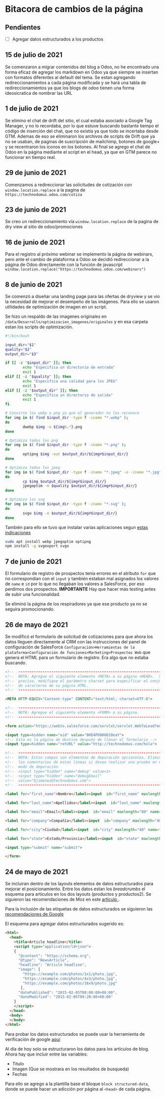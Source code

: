 # Bitacora de cambios de la página

## Pendientes
- [ ] Agregar datos estructurados a los productos
## 15 de julio de 2021

Se comenzaron a migrar contenidos del blog a Odoo, no he encontrado una forma eficaz de agregar los markdown en Odoo ya que siempre se insertan con formatos diferentes al default del tema. Se estan agregando redireccionamientos a cada página modificada y se hará una tabla de redireccionamientos ya que los blogs de odoo tienen una forma ideosicratica de nombrar las URL

## 1 de julio de 2021

Se elimino el chat de drift del sitio, el cual estaba asociado a Google Tag Manager, y no lo recordaba, por lo que estuve buscando bastante tiempo el código de inserción del chat, que no existía ya que todo se incertaba desde GTM. Ademas de eso se eliminaron los archivos de scripts de Drift que ya no se usaban, de paginas de suscripción de mailchimp, botones de google+ y se recentraron los iconos en los botones. Al final se agrego el chat de Odoo en la página mediante el script en el head, ya que en GTM parece no funcionar en tiempo real.

## 29 de junio de 2021
Comenzamos a redireccionar las solicitudes de cotización con `window.location.replace` a la pagina de `https://technodomus.odoo.com/cotiza`

## 23 de junio de 2021
Se creo un redireccionamiento vía `window.location.replace` de la pagina de dry view al sitio de odoo/promociones

## 16 de junio de 2021
Para el registro al próximo webinar se implemento la página de webinars, pero ante el cambio de plataforma a Odoo se decidió redireccionar a la página de Odoo directamente con la función de javascript `window.location.replace("https://technodomus.odoo.com/webinars")`

## 8 de junio de 2021

Se comenzó a diseñar una landing page para las ofertas de dryview y se vio la necesidad de mejorar el desempeño de las imágenes. Para ello se usaron utilidades de optimización de imagen en un script.

Se hizo un respaldo de las imagenes originales en `/data/Desarrollo/optimizacion_imagenes/originales` y en esa carpeta estan los scripts de optimización.
```bash
#!/bin/bash

input_dir="$1"
quality="$2"
output_dir="$3"

if [[ -z "$input_dir" ]]; then
        echo "Especifica un directorio de entrada"
        exit 1
elif [[ -z "$quality" ]]; then 
        echo "Especifica una calidad para los JPEG"
        exit 1
elif [[ -z "$output_dir" ]]; then
        echo "Especifica un directorio de salida"
        exit 1
fi

# Convirte los webp a png ya que el generador no los reconoce
for img in $( find $input_dir -type f -iname "*.webp" );
do
        dwebp $img -o ${img%.*}.png
done

# Optimiza todos los png
for img in $( find $input_dir -type f -iname "*.png" );
do
        optipng $img -out $output_dir/${img#$input_dir/}
done

# Optimiza todos los jpeg
for img in $( find $input_dir -type f -iname "*.jpeg" -o -iname "*.jpg" );
do
        cp $img $output_dir/${img#$input_dir/}
        jpegoptim -m $quality $output_dir/${img#$input_dir/}
done

# Optimiza los svg
for img in $( find $input_dir -type f -iname "*.svg" );
do
        svgo $img -o $output_dir/${img#$input_dir/}
done

```
También para ello se tuvo que instalar varias aplicaciones segun [estas indicaciones](https://css-tricks.com/converting-and-optimizing-images-from-the-command-line/)

```bash
sudo apt install webp jpegoptim optipng
npm install -g svgexport svgo
```

## 7 de junio de 2021

El formulario de registro de prospectos tenia errores en el atributo `for` que no correspondian con el `input` y también estaban mal asignados los valores de `name` e `id` por lo que no llegaban los valores a SalesForce, por eso perdimos dos prospectos. **IMPORTANTE** Hay que hacer más testing antes de subir una funcionalidad.

Se eliminó la página de los respiradores ya que ese producto ya no se seguira promocionando.

## 26 de mayo de 2021

Se modificó el formulario de solicitud de cotizaciones para que ahora los datos lleguen directamente al CRM con las instrucciones del panel de configuración de SalesForce `Configuración>Herramientas de la plataforma>Configuración de funciones>Marketing>Prospectos Web` que genera el HTML para un formulario de registro. Era algo que no estaba buscando.

```html
<!--  ----------------------------------------------------------------------  -->
<!--  NOTA: Agregue el siguiente elemento <META> a su página <HEAD>.  Si es   -->
<!--  preciso, modifique el parámetro charset para especificar el conjunto    -->
<!--  de caracteres de su página HTML.                                        -->
<!--  ----------------------------------------------------------------------  -->

<META HTTP-EQUIV="Content-type" CONTENT="text/html; charset=UTF-8">

<!--  ----------------------------------------------------------------------  -->
<!--  NOTA: Agregue el siguiente elemento <FORM> a su página.                 -->
<!--  ----------------------------------------------------------------------  -->

<form action="https://webto.salesforce.com/servlet/servlet.WebToLead?encoding=UTF-8" method="POST">

<input type=hidden name="oid" value="00D4P0000010eaY">
<!-- Esta es la página de destino después de llenar el formulario -->
<input type=hidden name="retURL" value="http://technodomus.com/hola">

<!--  ----------------------------------------------------------------------  -->
<!--  NOTA: Estos campos son elementos de depuración opcionales. Elimine      -->
<!--  los comentarios de estas líneas si desea realizar una prueba en el      -->
<!--  modo de depuración.                                                     -->
<!--  <input type="hidden" name="debug" value=1>                              -->
<!--  <input type="hidden" name="debugEmail"                                  -->
<!--  value="bjimenez@technodomus.com">                                       -->
<!--  ----------------------------------------------------------------------  -->

<label for="first_name">Nombre</label><input  id="first_name" maxlength="40" name="first_name" size="20" type="text" /><br>

<label for="last_name">Apellidos</label><input  id="last_name" maxlength="80" name="last_name" size="20" type="text" /><br>

<label for="email">Email</label><input  id="email" maxlength="80" name="email" size="20" type="text" /><br>

<label for="company">Compañía</label><input  id="company" maxlength="40" name="company" size="20" type="text" /><br>

<label for="city">Ciudad</label><input  id="city" maxlength="40" name="city" size="20" type="text" /><br>

<label for="state">Estado/Provincia</label><input  id="state" maxlength="20" name="state" size="20" type="text" /><br>

<input type="submit" name="submit">

</form>

```


## 24 de mayo de 2021

Se incluiran dentro de los layouts elementos de datos estructurados para mejorar el posicionamiento. Entre los datos estan los *breadcrumbs* el esquema para articulos en los dos layouts (productos y productos2).
Se siguieron las recomendaciones de Moz en este [ artículo ](https://moz.com/learn/seo/schema-structured-data).

Para la inclusión de las etiquetas de datos estructurados se siguieron las [ recomendaciones de Google ](https://developers.google.com/search/docs/data-types/article?hl=es)

El esquema para agregar datos estructurados sugerido es:
```html
<html>
  <head>
    <title>Article headline</title>
    <script type="application/ld+json">
    {
      "@context": "https://schema.org",
      "@type": "NewsArticle",
      "headline": "Article headline",
      "image": [
        "https://example.com/photos/1x1/photo.jpg",
        "https://example.com/photos/4x3/photo.jpg",
        "https://example.com/photos/16x9/photo.jpg"
       ],
      "datePublished": "2015-02-05T08:00:00+08:00",
      "dateModified": "2015-02-05T09:20:00+08:00"
    }
    </script>
  </head>
  <body>
  </body>
</html>
```
Para probar los datos estructurados se puede usar la herramienta de verificación de google [aquí](https://search.google.com/test/rich-results?id=6R4Ok3DeK9qATRbx1Pk_Ig)

Al día de hoy solo se estructuraron los datos para los artículos de blog. Ahora hay que incluir entre las variables:
+ Titulo
+ Imagen (Que se mostrara en los resultados de busqueda)
+ Fechas

Para ello se agrego a la plantilla base el bloque `block structured-data`, donde se puede hacer un adicción por página al `<head>` de cada página.